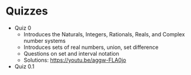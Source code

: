 # Quizzes

- Quiz 0 
  - Introduces the Naturals, Integers, Rationals, Reals, and Complex number systems
  - Introduces sets of real numbers, union, set difference
  - Questions on set and interval notation
  - Solutions: https://youtu.be/aggw-FLA0jo
- Quiz 0.1

